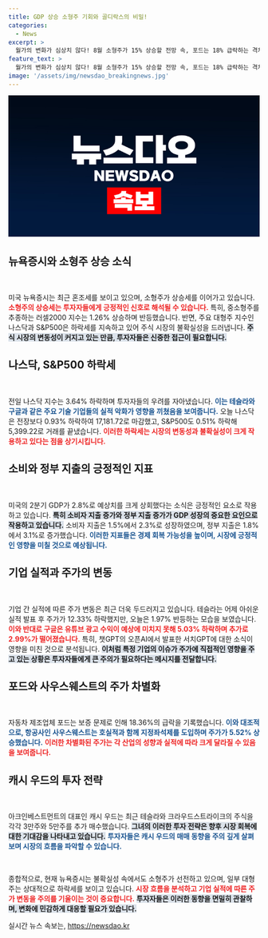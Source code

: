 ```yaml
---
title: GDP 상승 소형주 기회와 골디락스의 비밀!
categories:
  - News
excerpt: >
  월가의 변화가 심상치 않다! 8월 소형주가 15% 상승할 전망 속, 포드는 18% 급락하는 격차와 오픈AI의 새 검색 엔진 소식까지. 지금 뉴욕 증시의 숨겨진 이야기를 클릭해 확인하세요!
feature_text: >
  월가의 변화가 심상치 않다! 8월 소형주가 15% 상승할 전망 속, 포드는 18% 급락하는 격차와 오픈AI의 새 검색 엔진 소식까지. 지금 뉴욕 증시의 숨겨진 이야기를 클릭해 확인하세요!
image: '/assets/img/newsdao_breakingnews.jpg'
---
```


<p><img src="/assets/img/newsdao_breakingnews.jpg" alt="koreaapp 속보" /></p>

<h2 data-ke-size="size26">뉴욕증시와 소형주 상승 소식</h2>

<p data-ke-size="size16">&nbsp;</p>

<p>미국 뉴욕증시는 최근 혼조세를 보이고 있으며, 소형주가 상승세를 이어가고 있습니다. <b><span style="color: #ee2323;">소형주의 상승세는 투자자들에게 긍정적인 신호로 해석될 수 있습니다.</span></b> 특히, 중소형주를 추종하는 러셀2000 지수는 1.26% 상승하며 반등했습니다. 반면, 주요 대형주 지수인 나스닥과 S&amp;P500은 하락세를 지속하고 있어 주식 시장의 불확실성을 드러냅니다. <b><span style="background-color: #21538527;">주식 시장의 변동성이 커지고 있는 만큼, 투자자들은 신중한 접근이 필요합니다.</span></b> </p>

<h2 data-ke-size="size26">나스닥, S&P500 하락세</h2>

<p data-ke-size="size16">&nbsp;</p>

<p>전일 나스닥 지수는 3.64% 하락하며 투자자들의 우려를 자아냈습니다. <b><span style="color: #1a5490;">이는 테슬라와 구글과 같은 주요 기술 기업들의 실적 악화가 영향을 끼쳤음을 보여줍니다.</span></b> 오늘 나스닥은 전장보다 0.93% 하락하여 17,181.72로 마감했고, S&amp;P500도 0.51% 하락해 5,399.22로 거래를 끝냈습니다. <b><span style="color: #ee2323;">이러한 하락세는 시장의 변동성과 불확실성이 크게 작용하고 있다는 점을 상기시킵니다.</span></b></p>

<h2 data-ke-size="size26">소비와 정부 지출의 긍정적인 지표</h2>

<p data-ke-size="size16">&nbsp;</p>

<p>미국의 2분기 GDP가 2.8%로 예상치를 크게 상회했다는 소식은 긍정적인 요소로 작용하고 있습니다. <b><span style="background-color: #21538527;">특히 소비자 지출 증가와 정부 지출 증가가 GDP 성장의 중요한 요인으로 작용하고 있습니다.</span></b> 소비자 지출은 1.5%에서 2.3%로 성장하였으며, 정부 지출은 1.8%에서 3.1%로 증가했습니다. <b><span style="color: #1a5490;">이러한 지표들은 경제 회복 가능성을 높이며, 시장에 긍정적인 영향을 미칠 것으로 예상됩니다.</span></b></p>

<h2 data-ke-size="size26">기업 실적과 주가의 변동</h2>

<p data-ke-size="size16">&nbsp;</p>

<p>기업 간 실적에 따른 주가 변동은 최근 더욱 두드러지고 있습니다. 테슬라는 어제 아쉬운 실적 발표 후 주가가 12.33% 하락했지만, 오늘은 1.97% 반등하는 모습을 보였습니다. <b><span style="color: #ee2323;">이와 반대로 구글은 유튜브 광고 수익이 예상에 미치지 못해 5.03% 하락하며 추가로 2.99%가 떨어졌습니다.</span></b> 특히, 챗GPT의 오픈AI에서 발표한 서치GPT에 대한 소식이 영향을 미친 것으로 분석됩니다. <b><span style="background-color: #21538527;">이처럼 특정 기업의 이슈가 주가에 직접적인 영향을 주고 있는 상황은 투자자들에게 큰 주의가 필요하다는 메시지를 전달합니다.</span></b></p>

<h2 data-ke-size="size26">포드와 사우스웨스트의 주가 차별화</h2>

<p data-ke-size="size16">&nbsp;</p>

<p>자동차 제조업체 포드는 보증 문제로 인해 18.36%의 급락을 기록했습니다. <b><span style="color: #1a5490;">이와 대조적으로, 항공사인 사우스웨스트는 호실적과 함께 지정좌석제를 도입하며 주가가 5.52% 상승했습니다.</span></b> <b><span style="color: #ee2323;"> 이러한 차별화된 주가는 각 산업의 성향과 실적에 따라 크게 달라질 수 있음을 보여줍니다.</span></b></p>

<h2 data-ke-size="size26">캐시 우드의 투자 전략</h2>

<p data-ke-size="size16">&nbsp;</p>

<p>아크인베스트먼트의 대표인 캐시 우드는 최근 테슬라와 크라우드스트라이크의 주식을 각각 3만주와 5만주를 추가 매수했습니다. <b><span style="background-color: #21538527;">그녀의 이러한 투자 전략은 향후 시장 회복에 대한 기대감을 나타내고 있습니다.</span></b> <b><span style="color: #1a5490;">투자자들은 캐시 우드의 매매 동향을 주의 깊게 살펴보며 시장의 흐름을 파악할 수 있습니다.</span></b></p>

<p data-ke-size="size16">&nbsp;</p>

<p>종합적으로, 현재 뉴욕증시는 불확실성 속에서도 소형주가 선전하고 있으며, 일부 대형주는 상대적으로 하락세를 보이고 있습니다. <b><span style="color: #ee2323;">시장 흐름을 분석하고 기업 실적에 따른 주가 변동을 주의를 기울이는 것이 중요합니다.</span></b> <b><span style="background-color: #21538527;">투자자들은 이러한 동향을 면밀히 관찰하며, 변화에 민감하게 대응할 필요가 있습니다.</span></b> </p>
실시간 뉴스 속보는, <a href="https://newsdao.kr" rel="dofollow">https://newsdao.kr</a>


